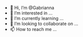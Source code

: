 - 👋 Hi, I’m @Gabrianna
- 👀 I’m interested in ...
- 🌱 I’m currently learning ...
- 💞️ I’m looking to collaborate on ...
- 📫 How to reach me ...

<!---
Gabrianna/Gabrianna is a ✨ special ✨ repository because its `README.md` (this file) appears on your GitHub profile.
You can click the Preview link to take a look at your changes.
--->
